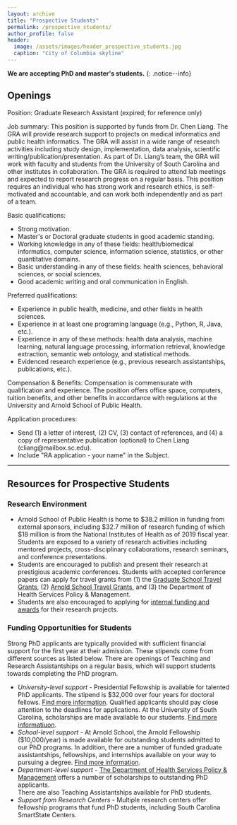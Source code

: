 ```yaml
---
layout: archive
title: "Prospective Students"
permalink: /prospective_students/
author_profile: false
header:
  image: /assets/images/header_prospective_students.jpg
  caption: "City of Columbia skyline"
---
```


**We are accepting PhD and master's students.**
{: .notice--info}

## Openings

Position: Graduate Research Assistant (expired; for reference only)<br/>

Job summary: This position is supported by funds from Dr. Chen Liang. The GRA will provide research support to projects on medical informatics and public health informatics. The GRA will assist in a wide range of research activities including study design, implementation, data analysis, scientific writing/publication/presentation. As part of Dr. Liang’s team, the GRA will work with faculty and students from the University of South Carolina and other institutes in collaboration. The GRA is required to attend lab meetings and expected to report research progress on a regular basis. This position requires an individual who has strong work and research ethics, is self-motivated and accountable, and can work both independently and as part of a team.<br/>

Basic qualifications:
- Strong motivation.
- Master's or Doctoral graduate students in good academic standing. 
- Working knowledge in any of these fields: health/biomedical informatics, computer science, information science, statistics, or other quantitative domains.
- Basic understanding in any of these fields: health sciences, behavioral sciences, or social sciences.
- Good academic writing and oral communication in English.

Preferred qualifications: 
- Experience in public health, medicine, and other fields in health sciences.
- Experience in at least one programing language (e.g., Python, R, Java, etc.).
- Experience in any of these methods: health data analysis, machine learning, natural language processing, information retrieval, knowledge extraction, semantic web ontology, and statistical methods.
- Evidenced research experience (e.g., previous research assistantships, publications, etc.).

Compensation & Benefits: Compensation is commensurate with qualification and experience. The position offers office space, computers, tuition benefits, and other benefits in accordance with regulations at the University and Arnold School of Public Health.

Application procedures:
- Send (1) a letter of interest, (2) CV, (3) contact of references, and (4) a copy of representative publication (optional) to Chen Liang (&#99;&#108;&#105;&#97;&#110;&#103;&#64;&#109;&#97;&#105;&#108;&#98;&#111;&#120;&#46;&#115;&#99;&#46;&#101;&#100;&#117;).
- Include "RA application - your name" in the Subject.

---
## Resources for Prospective Students

### Research Environment<br/>
- Arnold School of Public Health is home to $38.2 million in funding from external sponsors, including $32.7 million of research funding of which $18 million is from the National Institutes of Health as of 2019 fiscal year. Students are exposed to a variety of research activities including mentored projects, cross-disciplinary collaborations, research seminars, and conference presentations. <br/>
- Students are encouraged to publish and present their research at prestigious academic conferences. Students with accepted conference papers can apply for travel grants from (1) the [Graduate School Travel Grants](https://www.sc.edu/study/colleges_schools/graduate_school/opportunities_support/travel_grants/index.php), (2) [Arnold School Travel Grants](https://www.sc.edu/study/colleges_schools/public_health/internal/current_students/student_travel_funding/index.php), and (3) the Department of Health Services Policy & Management. <br/>
- Students are also encouraged to applying for [internal funding and awards](https://sc.edu/about/offices_and_divisions/research/internal_funding_awards/students/) for their research projects. <br/>

### Funding Opportunities for Students<br/>
Strong PhD applicants are typically provided with sufficient financial support for the first year at their admission. These stipends come from different sources as listed below. There are openings of Teaching and Research Assistantships on a regular basis, which will support students towards completing the PhD program. <br/>
- *University-level support -* Presidential Fellowship is available for talented PhD applicants. The stipend is $32,000 over four years for doctoral fellows. [Find more information](https://www.sc.edu/study/colleges_schools/graduate_school/opportunities_support/scholarly_initiatives/presidential-fellowship/index.php). Qualified applicants should pay close attention to the deadlines for applications. At the University of South Carolina, scholarships are made available to our students. [Find more informatiuon](https://sc.edu/about/offices_and_divisions/financial_aid/scholarships/index.php).<br/>
- *School-level support -* At Arnold School, the Arnold Fellowship ($10,000/year) is made available for outstanding students admitted to our PhD programs. In addition, there are a number of funded graduate assistantships, fellowships, and internships available on your way to pursuing a degree. [Find more information](https://www.sc.edu/study/colleges_schools/public_health/apply/graduate_applicants/finanancial_information/index.php).<br/>
- *Department-level support -* [The Department of Health Services Policy & Management](https://www.sc.edu/study/colleges_schools/public_health/study/areas_of_study/health_services_policy_and_management/) offers a number of scholarships to outstanding PhD applicants.<br/> There are also Teaching Assistantships available for PhD students. 
- *Support from Research Centers -* Multiple research centers offer fellowship programs that fund PhD students, including South Carolina SmartState Centers.  